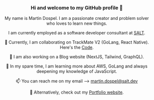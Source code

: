 <div align="center">

### Hi and welcome to my GitHub profile 👋

My name is Martin Dospel. I am a passionate creator and problem solver who loves to learn new things. 

I am currently employed as a software developer consultant at [SALT](https://www.salt.dev/sv-SE). 

🔭 Currently, I am collaborating on TrackMate V2 (GoLang, React Native). Here's the [Code](https://github.com/sayedmurtaza24/trackmatev2). 
  
🔭 I am also working on a Blog website (NextJS, Tailwind, GraphQL). 

🌱 In my spare time, I am learning more about AWS, GoLang and always deepening my knowledge of JavaScript. 

📫 You can reach me on my email --> martin.dospel@salt.dev

💫 Alternatively, check out my [Portfolio website](https://martindospel.netlify.app/).

</div>
